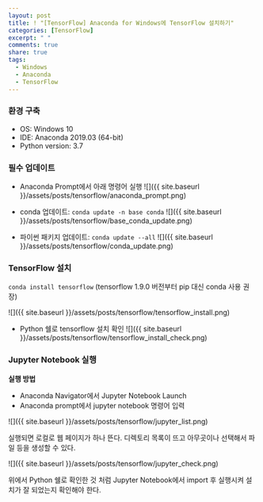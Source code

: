 ```yaml
---
layout: post
title: ! "[TensorFlow] Anaconda for Windows에 TensorFlow 설치하기"
categories: [TensorFlow]
excerpt: " "
comments: true
share: true
tags:
  - Windows
  - Anaconda
  - TensorFlow
---
```


### 환경 구축
  - OS: Windows 10
  - IDE: Anaconda 2019.03 (64-bit)
  - Python version: 3.7

### 필수 업데이트
  * Anaconda Prompt에서 아래 명령어 실행
![]({{ site.baseurl }}/assets/posts/tensorflow/anaconda_prompt.png)
  * conda 업데이트: `conda update -n base conda`
![]({{ site.baseurl }}/assets/posts/tensorflow/base_conda_update.png)

  * 파이썬 패키지 업데이트: `conda update --all`
![]({{ site.baseurl }}/assets/posts/tensorflow/conda_update.png)

### TensorFlow 설치

`conda install tensorflow` (tensorflow 1.9.0 버전부터 pip 대신 conda 사용 권장)

![]({{ site.baseurl }}/assets/posts/tensorflow/tensorflow_install.png)

- Python 쉘로 tensorflow 설치 확인
![]({{ site.baseurl }}/assets/posts/tensorflow/tensorflow_install_check.png)

### Jupyter Notebook 실행
**실행 방법**
- Anaconda Navigator에서 Jupyter Notebook Launch 
- Anaconda prompt에서 jupyter notebook 명령어 입력

![]({{ site.baseurl }}/assets/posts/tensorflow/jupyter_list.png)

실행되면 로컬로 웹 페이지가 하나 뜬다. 디렉토리 목록이 뜨고 아무곳이나 선택해서 파일 등을 생성할 수 있다.

![]({{ site.baseurl }}/assets/posts/tensorflow/jupyter_check.png)

위에서 Python 쉘로 확인한 것 처럼 Jupyter Notebook에서 import 후 실행시켜 설치가 잘 되었는지 확인해야 한다.

